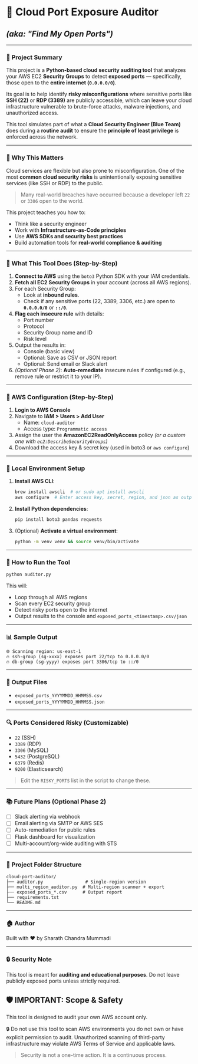 # 🔐 Cloud Port Exposure Auditor  
## *(aka: "Find My Open Ports")*

---

### 📌 **Project Summary**

This project is a **Python-based cloud security auditing tool** that analyzes your AWS EC2 **Security Groups** to detect **exposed ports** — specifically, those open to the **entire internet (`0.0.0.0/0`)**.

Its goal is to help identify **risky misconfigurations** where sensitive ports like **SSH (22)** or **RDP (3389)** are publicly accessible, which can leave your cloud infrastructure vulnerable to brute-force attacks, malware injections, and unauthorized access.

This tool simulates part of what a **Cloud Security Engineer (Blue Team)** does during a **routine audit** to ensure the **principle of least privilege** is enforced across the network.

---

### 🧠 Why This Matters

Cloud services are flexible but also prone to misconfiguration. One of the most **common cloud security risks** is unintentionally exposing sensitive services (like SSH or RDP) to the public.

> Many real-world breaches have occurred because a developer left `22` or `3306` open to the world.

This project teaches you how to:
- Think like a security engineer
- Work with **Infrastructure-as-Code principles**
- Use **AWS SDKs and security best practices**
- Build automation tools for **real-world compliance & auditing**

---

### 🌟 What This Tool Does (Step-by-Step)

1. **Connect to AWS** using the `boto3` Python SDK with your IAM credentials.
2. **Fetch all EC2 Security Groups** in your account (across all AWS regions).
3. For each Security Group:
   - Look at **inbound rules**.
   - Check if any sensitive ports (22, 3389, 3306, etc.) are open to **`0.0.0.0/0`** or **`::/0`**.
4. **Flag each insecure rule** with details:
   - Port number
   - Protocol
   - Security Group name and ID
   - Risk level
5. Output the results in:
   - Console (basic view)
   - Optional: Save as CSV or JSON report
   - Optional: Send email or Slack alert
6. *(Optional Phase 2)*: **Auto-remediate** insecure rules if configured (e.g., remove rule or restrict it to your IP).

---

### 🧰 AWS Configuration (Step-by-Step)

1. **Login to AWS Console**
2. Navigate to **IAM > Users > Add User**
   - Name: `cloud-auditor`
   - Access type: `Programmatic access`
3. Assign the user the **AmazonEC2ReadOnlyAccess** policy *(or a custom one with `ec2:DescribeSecurityGroups`)*
4. Download the access key & secret key (used in boto3 or `aws configure`)

---

### 🔧 Local Environment Setup

1. **Install AWS CLI**:
   ```bash
   brew install awscli  # or sudo apt install awscli
   aws configure  # Enter access key, secret, region, and json as output
   ```

2. **Install Python dependencies**:
   ```bash
   pip install boto3 pandas requests
   ```

3. (Optional) **Activate a virtual environment**:
   ```bash
   python -m venv venv && source venv/bin/activate
   ```

---

### 🚀 How to Run the Tool

```bash
python auditor.py
```

This will:
- Loop through all AWS regions
- Scan every EC2 security group
- Detect risky ports open to the internet
- Output results to the console and `exposed_ports_<timestamp>.csv/json`

---

### 📊 Sample Output
```
🌐 Scanning region: us-east-1
🔥 ssh-group (sg-xxxx) exposes port 22/tcp to 0.0.0.0/0
🔥 db-group (sg-yyyy) exposes port 3306/tcp to ::/0
```

---

### 📄 Output Files
- `exposed_ports_YYYYMMDD_HHMMSS.csv`
- `exposed_ports_YYYYMMDD_HHMMSS.json`

---

### 🔍 Ports Considered Risky (Customizable)
- `22` (SSH)
- `3389` (RDP)
- `3306` (MySQL)
- `5432` (PostgreSQL)
- `6379` (Redis)
- `9200` (Elasticsearch)

> Edit the `RISKY_PORTS` list in the script to change these.

---

### 📚 Future Plans (Optional Phase 2)
- [ ] Slack alerting via webhook
- [ ] Email alerting via SMTP or AWS SES
- [ ] Auto-remediation for public rules
- [ ] Flask dashboard for visualization
- [ ] Multi-account/org-wide auditing with STS

---

### 🏦 Project Folder Structure
```
cloud-port-auditor/
├── auditor.py                # Single-region version
├── multi_region_auditor.py  # Multi-region scanner + export
├── exposed_ports_*.csv      # Output report
├── requirements.txt
└── README.md
```

---

### 🏠 Author
Built with ❤️ by Sharath Chandra Mummadi

---

### 🔒 Security Note
This tool is meant for **auditing and educational purposes**. Do not leave publicly exposed ports unless strictly required.


## 🛡️ IMPORTANT: Scope & Safety
This tool is designed to audit your own AWS account only.

🔒 Do not use this tool to scan AWS environments you do not own or have explicit permission to audit.
Unauthorized scanning of third-party infrastructure may violate AWS Terms of Service and applicable laws.

> Security is not a one-time action. It is a continuous process.

